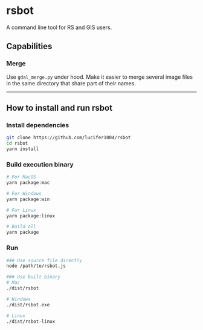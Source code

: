 # rsbot

A command line tool for RS and GIS users.

## Capabilities

### Merge

Use `gdal_merge.py` under hood. Make it easier to merge several image files in
the same directory that share part of their names.

---

## How to install and run rsbot

### Install dependencies

```sh
git clone https://github.com/lucifer1004/rsbot
cd rsbot
yarn install
```

### Build execution binary

```sh
# For MacOS
yarn package:mac

# For Windows
yarn package:win

# For Linux
yarn package:linux

# Build all
yarn package
```

### Run

```sh
### Use source file directly
node /path/to/rsbot.js

### Use built binary
# Mac
./dist/rsbot

# Windows
./dist/rsbot.exe

# Linux
./dist/rsbot-linux
```
